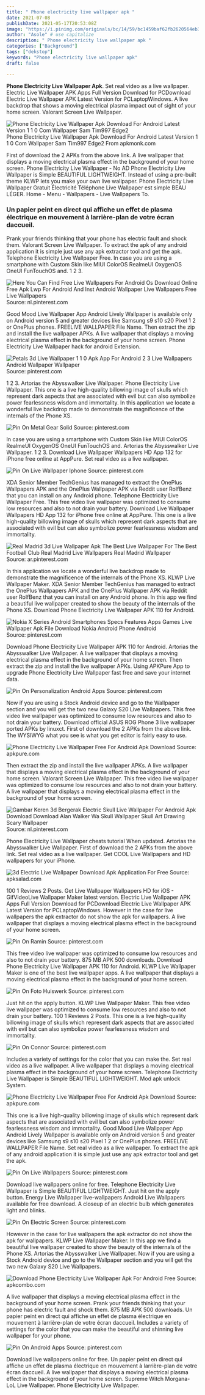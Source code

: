 ```yaml
---
title: " Phone electricity live wallpaper apk "
date: 2021-07-08
publishDate: 2021-05-17T20:53:08Z
image: "https://i.pinimg.com/originals/bc/14/59/bc1459baf62fb2620564eb3bdab49bb4.jpg"
author: "Asole" # use capitalize
description: " Phone electricity live wallpaper apk "
categories: ["Background"]
tags: ["dekstop"]
keywords: "Phone electricity live wallpaper apk"
draft: false

---
```



**Phone Electricity Live Wallpaper Apk**. Set real video as a live wallpaper. Electric Live Wallpaper APK Apps Full Version Download for PCDownload Electric Live Wallpaper APK Latest Version for PCLaptopWindows. A live backdrop that shows a moving electrical plasma impact out of sight of your home screen. Valorant Screen Live Wallpaper.

![Phone Electricity Live Wallpaper Apk Download For Android Latest Version 1 1 0 Com Wallpaper Sam Tim997 Edge2](https://cdn.apkmonk.com/images/com.wallpaper.sam.tim997.edge2.png "Phone Electricity Live Wallpaper Apk Download For Android Latest Version 1 1 0 Com Wallpaper Sam Tim997 Edge2")
Phone Electricity Live Wallpaper Apk Download For Android Latest Version 1 1 0 Com Wallpaper Sam Tim997 Edge2 From apkmonk.com


First of download the 2 APKs from the above link. A live wallpaper that displays a moving electrical plasma effect in the background of your home screen. Phone Electricity Live Wallpaper - No AD Phone Electricity Live Wallpaper is Simple BEAUTIFUL LIGHTWEIGHT. Instead of using a pre-built theme KLWP lets you make your own live wallpaper. Phone Electricity Live Wallpaper Gratuit Électricité Téléphone Live Wallpaper est simple BEAU LÉGER. Home - Menu - Wallpapers - Live Wallpapers To.

### Un papier peint en direct qui affiche un effet de plasma électrique en mouvement à larrière-plan de votre écran daccueil.

Prank your friends thinking that your phone has electric fault and shock them. Valorant Screen Live Wallpaper. To extract the apk of any android application it is simple just use any apk extractor tool and get the apk. Telephone Electricity Live Wallpaper Free. In case you are using a smartphone with Custom Skin like MIUI ColorOS RealmeUI OxygenOS OneUI FunTouchOS and. 1 2 3.


![Here You Can Find Free Live Wallpapers For Android Os Download Online Free Apk Lwp For Android And Inst Android Wallpaper Live Wallpapers Free Live Wallpapers](https://i.pinimg.com/474x/40/01/37/400137539a4b44619ba2f7488a101494.jpg "Here You Can Find Free Live Wallpapers For Android Os Download Online Free Apk Lwp For Android And Inst Android Wallpaper Live Wallpapers Free Live Wallpapers")
Source: nl.pinterest.com

Good Mood Live Wallpaper App Android Lively Wallpaper is available only on Android version 5 and greater devices like Samsung s9 s10 s20 Pixel 1 2 or OnePlus phones. FREELIVE WALLPAPER File Name. Then extract the zip and install the live wallpaper APKs. A live wallpaper that displays a moving electrical plasma effect in the background of your home screen. Phone Electricity Live Wallpaper hack for android Extension.

![Petals 3d Live Wallpaper 1 1 0 Apk App For Android 2 3 Live Wallpapers Android Wallpaper Wallpaper](https://i.pinimg.com/originals/34/f7/cc/34f7cc67414c56d1ca2a0fd29c00bcc6.jpg "Petals 3d Live Wallpaper 1 1 0 Apk App For Android 2 3 Live Wallpapers Android Wallpaper Wallpaper")
Source: pinterest.com

1 2 3. Artorias the Abysswalker Live Wallpaper. Phone Electricity Live Wallpaper. This one is a live high-quality billowing image of skulls which represent dark aspects that are associated with evil but can also symbolize power fearlessness wisdom and immortality. In this application we locate a wonderful live backdrop made to demonstrate the magnificence of the internals of the Phone XS.

![Pin On Metal Gear Solid](https://i.pinimg.com/originals/63/e2/26/63e2266b2d42f84599ed4053c17f64df.jpg "Pin On Metal Gear Solid")
Source: pinterest.com

In case you are using a smartphone with Custom Skin like MIUI ColorOS RealmeUI OxygenOS OneUI FunTouchOS and. Artorias the Abysswalker Live Wallpaper. 1 2 3. Download Live Wallpaper Wallpapers HD App 132 for iPhone free online at AppPure. Set real video as a live wallpaper.

![Pin On Live Wallpaper Iphone](https://i.pinimg.com/originals/00/7a/07/007a07f1aa9374d523f60120278e1a23.jpg "Pin On Live Wallpaper Iphone")
Source: pinterest.com

XDA Senior Member TechGenius has managed to extract the OnePlus Wallpapers APK and the OnePlus Wallpaper APK via Reddit user RolfBenz that you can install on any Android phone. Telephone Electricity Live Wallpaper Free. This free video live wallpaper was optimized to consume low resources and also to not drain your battery. Download Live Wallpaper Wallpapers HD App 132 for iPhone free online at AppPure. This one is a live high-quality billowing image of skulls which represent dark aspects that are associated with evil but can also symbolize power fearlessness wisdom and immortality.

![Real Madrid 3d Live Wallpaper Apk The Best Live Wallpaper For The Best Football Club Real Madrid Live Wallpapers Real Madrid Wallpaper](https://i.pinimg.com/originals/ff/92/cc/ff92cc2a4630f6fea7dbc528e1ad4604.jpg "Real Madrid 3d Live Wallpaper Apk The Best Live Wallpaper For The Best Football Club Real Madrid Live Wallpapers Real Madrid Wallpaper")
Source: ar.pinterest.com

In this application we locate a wonderful live backdrop made to demonstrate the magnificence of the internals of the Phone XS. KLWP Live Wallpaper Maker. XDA Senior Member TechGenius has managed to extract the OnePlus Wallpapers APK and the OnePlus Wallpaper APK via Reddit user RolfBenz that you can install on any Android phone. In this app we find a beautiful live wallpaper created to show the beauty of the internals of the Phone XS. Download Phone Electricity Live Wallpaper APK 110 for Android.

![Nokia X Series Android Smartphones Specs Features Apps Games Live Wallpaper Apk File Download Nokia Android Phone Android](https://i.pinimg.com/originals/55/cd/2a/55cd2aaa3f7d0d6b426520ae9855d23d.jpg "Nokia X Series Android Smartphones Specs Features Apps Games Live Wallpaper Apk File Download Nokia Android Phone Android")
Source: pinterest.com

Download Phone Electricity Live Wallpaper APK 110 for Android. Artorias the Abysswalker Live Wallpaper. A live wallpaper that displays a moving electrical plasma effect in the background of your home screen. Then extract the zip and install the live wallpaper APKs. Using APKPure App to upgrade Phone Electricity Live Wallpaper fast free and save your internet data.

![Pin On Personalization Android Apps](https://i.pinimg.com/originals/df/18/7b/df187be3664cc3cbb2f16b20261b5068.png "Pin On Personalization Android Apps")
Source: pinterest.com

Now if you are using a Stock Android device and go to the Wallpaper section and you will get the two new Galaxy S20 Live Wallpapers. This free video live wallpaper was optimized to consume low resources and also to not drain your battery. Download official ASUS ROG Phone 3 live wallpaper ported APKs by linuxct. First of download the 2 APKs from the above link. The WYSIWYG what you see is what you get editor is fairly easy to use.

![Phone Electricity Live Wallpaper Free For Android Apk Download](https://image.winudf.com/v2/image1/aGQud2FsbHNpbmMubGl2ZXdhbGxwYXBlci5waG9uZWVsZWN0cmljaXR5X3NjcmVlbl8xXzE1OTAzNzMzNjVfMDM5/screen-1.jpg?fakeurl=1&amp;type=.jpg "Phone Electricity Live Wallpaper Free For Android Apk Download")
Source: apkpure.com

Then extract the zip and install the live wallpaper APKs. A live wallpaper that displays a moving electrical plasma effect in the background of your home screen. Valorant Screen Live Wallpaper. This free video live wallpaper was optimized to consume low resources and also to not drain your battery. A live wallpaper that displays a moving electrical plasma effect in the background of your home screen.

![Gambar Keren 3d Bergerak Electric Skull Live Wallpaper For Android Apk Download Download Alan Walker Wa Skull Wallpaper Skull Art Drawing Scary Wallpaper](https://i.pinimg.com/600x315/5e/1d/c9/5e1dc9853c22cebc55fce6bb66af18fe.jpg "Gambar Keren 3d Bergerak Electric Skull Live Wallpaper For Android Apk Download Download Alan Walker Wa Skull Wallpaper Skull Art Drawing Scary Wallpaper")
Source: nl.pinterest.com

Phone Electricity Live Wallpaper cheats tutorial When updated. Artorias the Abysswalker Live Wallpaper. First of download the 2 APKs from the above link. Set real video as a live wallpaper. Get COOL Live Wallpapers and HD wallpapers for your iPhone.

![3d Electric Live Wallpaper Download Apk Application For Free](https://apksalad.com/static/apps/com.thsoft.electric.live.wallpaper/yfhZwsLyn89s-oELUEdMeJMjECV6fHB0i7I8HqvMxs1sDSwM2jDELiWupUik0n7-qyw.jpg "3d Electric Live Wallpaper Download Apk Application For Free")
Source: apksalad.com

100 1 Reviews 2 Posts. Get Live Wallpaper Wallpapers HD for iOS - GifVideoLive Wallpaper Maker latest version. Electric Live Wallpaper APK Apps Full Version Download for PCDownload Electric Live Wallpaper APK Latest Version for PCLaptopWindows. However in the case for live wallpapers the apk extractor do not show the apk for wallpapers. A live wallpaper that displays a moving electrical plasma effect in the background of your home screen.

![Pin On Ramin](https://i.pinimg.com/originals/50/b9/9c/50b99c32abb4f27e5d4c5d73e69f14af.png "Pin On Ramin")
Source: pinterest.com

This free video live wallpaper was optimized to consume low resources and also to not drain your battery. 875 MB APK 500 downloads. Download Phone Electricity Live Wallpaper APK 110 for Android. KLWP Live Wallpaper Maker is one of the best live wallpaper apps. A live wallpaper that displays a moving electrical plasma effect in the background of your home screen.

![Pin On Foto Huiswerk](https://i.pinimg.com/originals/85/8b/62/858b62aee762ee9e800ce4c371a525bd.gif "Pin On Foto Huiswerk")
Source: pinterest.com

Just hit on the apply button. KLWP Live Wallpaper Maker. This free video live wallpaper was optimized to consume low resources and also to not drain your battery. 100 1 Reviews 2 Posts. This one is a live high-quality billowing image of skulls which represent dark aspects that are associated with evil but can also symbolize power fearlessness wisdom and immortality.

![Pin On Connor](https://i.pinimg.com/474x/cf/f2/a2/cff2a28435126bebbd1ace5f3f58406e.jpg "Pin On Connor")
Source: pinterest.com

Includes a variety of settings for the color that you can make the. Set real video as a live wallpaper. A live wallpaper that displays a moving electrical plasma effect in the background of your home screen. Telephone Electricity Live Wallpaper is Simple BEAUTIFUL LIGHTWEIGHT. Mod apk unlock System.

![Phone Electricity Live Wallpaper Free For Android Apk Download](https://image.winudf.com/v2/image1/aGQud2FsbHNpbmMubGl2ZXdhbGxwYXBlci5waG9uZWVsZWN0cmljaXR5X3NjcmVlbl8wXzE1OTAzNzMzNjVfMDQw/screen-0.jpg?fakeurl=1&amp;type=.jpg "Phone Electricity Live Wallpaper Free For Android Apk Download")
Source: apkpure.com

This one is a live high-quality billowing image of skulls which represent dark aspects that are associated with evil but can also symbolize power fearlessness wisdom and immortality. Good Mood Live Wallpaper App Android Lively Wallpaper is available only on Android version 5 and greater devices like Samsung s9 s10 s20 Pixel 1 2 or OnePlus phones. FREELIVE WALLPAPER File Name. Set real video as a live wallpaper. To extract the apk of any android application it is simple just use any apk extractor tool and get the apk.

![Pin On Live Wallpapers](https://i.pinimg.com/originals/fb/05/06/fb050687e1f7634384bca0c079f29784.jpg "Pin On Live Wallpapers")
Source: pinterest.com

Download live wallpapers online for free. Telephone Electricity Live Wallpaper is Simple BEAUTIFUL LIGHTWEIGHT. Just hit on the apply button. Energy Live Wallpaper live-wallpapers Android Live Wallpapers available for free download. A closeup of an electric bulb which generates light and blinks.

![Pin On Electric Screen](https://i.pinimg.com/originals/f2/fb/c3/f2fbc3b38bb3fab7c955d043cb0fa456.png "Pin On Electric Screen")
Source: pinterest.com

However in the case for live wallpapers the apk extractor do not show the apk for wallpapers. KLWP Live Wallpaper Maker. In this app we find a beautiful live wallpaper created to show the beauty of the internals of the Phone XS. Artorias the Abysswalker Live Wallpaper. Now if you are using a Stock Android device and go to the Wallpaper section and you will get the two new Galaxy S20 Live Wallpapers.

![Download Phone Electricity Live Wallpaper Apk For Android Free](https://play-lh.googleusercontent.com/70RTn2S2zP1gK77NqhXJ_1ofj90W4S5_a9ZxsPlu_tLg4uSYjfIto_QUZPWM7lgrJwc "Download Phone Electricity Live Wallpaper Apk For Android Free")
Source: apkcombo.com

A live wallpaper that displays a moving electrical plasma effect in the background of your home screen. Prank your friends thinking that your phone has electric fault and shock them. 875 MB APK 500 downloads. Un papier peint en direct qui affiche un effet de plasma électrique en mouvement à larrière-plan de votre écran daccueil. Includes a variety of settings for the color that you can make the beautiful and shinning live wallpaper for your phone.

![Pin On Android Apps](https://i.pinimg.com/originals/bc/14/59/bc1459baf62fb2620564eb3bdab49bb4.jpg "Pin On Android Apps")
Source: pinterest.com

Download live wallpapers online for free. Un papier peint en direct qui affiche un effet de plasma électrique en mouvement à larrière-plan de votre écran daccueil. A live wallpaper that displays a moving electrical plasma effect in the background of your home screen. Supreme Witch Morgana-LoL Live Wallpaper. Phone Electricity Live Wallpaper.

